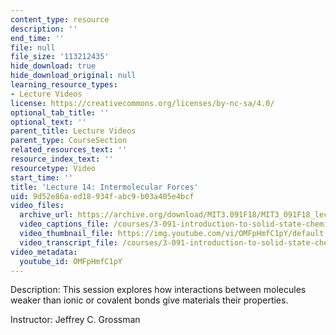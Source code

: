 ```yaml
---
content_type: resource
description: ''
end_time: ''
file: null
file_size: '113212435'
hide_download: true
hide_download_original: null
learning_resource_types:
- Lecture Videos
license: https://creativecommons.org/licenses/by-nc-sa/4.0/
optional_tab_title: ''
optional_text: ''
parent_title: Lecture Videos
parent_type: CourseSection
related_resources_text: ''
resource_index_text: ''
resourcetype: Video
start_time: ''
title: 'Lecture 14: Intermolecular Forces'
uid: 9d52e86a-ed18-934f-abc9-b03a405e4bcf
video_files:
  archive_url: https://archive.org/download/MIT3.091F18/MIT3_091F18_lec14_300k.mp4
  video_captions_file: /courses/3-091-introduction-to-solid-state-chemistry-fall-2018/OMFpHmfC1pY_captions.webvtt
  video_thumbnail_file: https://img.youtube.com/vi/OMFpHmfC1pY/default.jpg
  video_transcript_file: /courses/3-091-introduction-to-solid-state-chemistry-fall-2018/OMFpHmfC1pY_transcript.pdf
video_metadata:
  youtube_id: OMFpHmfC1pY
---
```


Description: This session explores how interactions between molecules weaker than ionic or covalent bonds give materials their properties.

Instructor: Jeffrey C. Grossman

